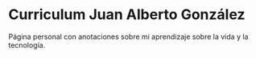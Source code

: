 # Curriculum Juan Alberto González
Página personal con anotaciones sobre mi aprendizaje sobre la vida y la tecnología.
